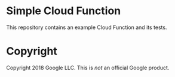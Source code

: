 # Simple Cloud Function
This repository contains an example Cloud Function and its tests.

# Copyright
Copyright 2018 Google LLC. This is *not* an official Google product. 
